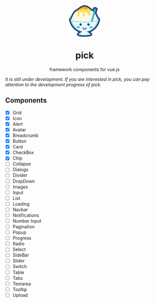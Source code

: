 <div align="center">
  <img src="./public/logo.svg" width="100px" height="100px" />
</div>

<h1 align="center">pick</h1>

<p align="center">
  framework components for vue.js
</p>

<em>It is still under development. If you are interested in pick, you can pay attention to the development progress of pick.</em>

## Components

- [x] Grid
- [x] Icon
- [x] Alert
- [x] Avatar
- [x] Breadcrumb
- [x] Button
- [x] Card
- [x] CheckBox
- [x] Chip
- [ ] Collapse
- [ ] Dialogs
- [ ] Divider
- [ ] DropDown
- [ ] Images
- [ ] Input
- [ ] List
- [ ] Loading
- [ ] Navbar
- [ ] Notifications
- [ ] Number Input
- [ ] Pagination
- [ ] Popup
- [ ] Progress
- [ ] Radio
- [ ] Select
- [ ] SideBar
- [ ] Slider
- [ ] Switch
- [ ] Table
- [ ] Tabs
- [ ] Textarea
- [ ] Tooltip
- [ ] Upload
